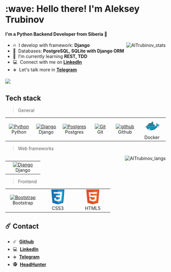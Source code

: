 <h1 align="left">:wave: Hello there! I'm Aleksey Trubinov</h1>


<h4 align="left">I'm a Python Backend Developer from Siberia 🧊</h4>

<a href="#AlTrubinov-title">
  <img src="https://github-readme-stats.vercel.app/api?username=AlTrubinov&show_icons=true&theme=react&count_private=true&include_all_commits=true" alt="AlTrubinov_stats" align="right" />
</a>

- :fire: &nbsp;I develop with framework: **Django**
- :date: &nbsp;Databases: **PostgreSQL, SQLite with Django ORM**
- :seedling: &nbsp;I’m currently learning **REST, TDD**
- :computer: &nbsp;Connect with me on **[LinkedIn](https://www.linkedin.com/in/aleksei-trubinov-84416424a/)**
- :airplane: &nbsp;Let's talk more in **[Telegram](https://t.me/Aleksey_Trubinov)**

<a href="https://www.codewars.com/users/Chponk"><img src="https://www.codewars.com/users/Chponk/badges/large" height="30" /></a>

<h2 align="left" id="AlTrubinov-stack">Tech stack</h2>

> General

<table width='100%'>
  <tr>
    <td align="center" width="96">
      <a href="#AlTrubinov-stack">
        <img src="https://upload.wikimedia.org/wikipedia/commons/thumb/c/c3/Python-logo-notext.svg/935px-Python-logo-notext.svg.png" width="48" height="48" alt="Python" />
      </a>
      <br>Python
    </td>
    <td align="center" width="96">
      <a href="#AlTrubinov-stack">
        <img src="https://avatars.githubusercontent.com/u/27804?s=200&v=4" width="48" height="48" alt="Django"         />
      </a>
      <br>Django
    </td>
    <td align="center" width="96">
      <a href="#AlTrubinov-stack" >
        <img src="https://upload.wikimedia.org/wikipedia/commons/thumb/2/29/Postgresql_elephant.svg/993px-Postgresql_elephant.svg.png" width="45" height="45" alt="Postgres" />
      </a>
      <br>Postgres
    </td>
    <td align="center" width="96">
      <a href="#AlTrubinov-stack" >
        <img src="https://upload.wikimedia.org/wikipedia/commons/thumb/3/3f/Git_icon.svg/1200px-Git_icon.svg.png" width="48" height="48" alt="Git" />
      </a>
      <br>Git
    </td>
    <td align="center" width="96"> 
      <a href="#AlTrubinov-stack" >
        <img src="https://upload.wikimedia.org/wikipedia/commons/thumb/9/91/Octicons-mark-github.svg/1024px-Octicons-mark-github.svg.png" width="48" height="48" alt="github" />
      </a>
      <br>Github
    </td>
    <td align="center" width="96"> 
      <a href="#AlTrubinov-stack" >
        <img src="https://github.com/devicons/devicon/blob/master/icons/docker/docker-original.svg" width="48" height="48" alt="docker" />
      </a>
      <br>Docker
    </td>
  </tr> 
</table>

> Web frameworks

<a href="#AlTrubinov-title">
  <img align="right" src="https://github-readme-stats.vercel.app/api/top-langs?username=AlTrubinov&show_icons=true&locale=en&layout=compact&theme=react" alt="AlTrubinov_langs" />
</a>

<table width='100%'>
  <tr>
    <td align="center" width="96">
      <a href="#AlTrubinov-stack">
        <img src="https://avatars.githubusercontent.com/u/27804?s=200&v=4" width="48" height="48" alt="Django"         />
      </a>
      <br>Django
    </td>
  </tr> 
</table>

> Frontend

<table width='100%'>
    <tr>
        <td align="center" width="96">
            <a href="#AlTrubinov-stack">
                <img src="https://cdn.worldvectorlogo.com/logos/bootstrap-4.svg" width="48" height="48" alt="Bootstrap" />
            </a>
            <br>Bootstrap
        </td>
        <td align="center" width="96"> 
            <a href="#AlTrubinov-stack">
                <img src="https://github.com/devicons/devicon/blob/master/icons/css3/css3-original.svg" width="48" height="48" alt="css3" />
            </a>
            <br>CSS3
        </td>
        <td align="center" width="96">
            <a href="#AlTrubinov-stack">
                <img src="https://github.com/devicons/devicon/blob/master/icons/html5/html5-original.svg" width="48" height="48" alt="Html5" />
            </a>
            <br>HTML5
        </td>
    </tr>
</table>

## :comet: Contact

- :comet: &nbsp;**[Github](https://github.com/AlTrubinov)**
- :computer: &nbsp;**[LinkedIn](https://www.linkedin.com/in/aleksei-trubinov-84416424a/)**
- :airplane: &nbsp;**[Telegram](https://t.me/Aleksey_Trubinov)**
- :detective: &nbsp;**[HeadHunter](https://tomsk.hh.ru/applicant/resumes/view?resume=434af325ff0aed22c00039ed1f4b5738744b34)**

<br>
